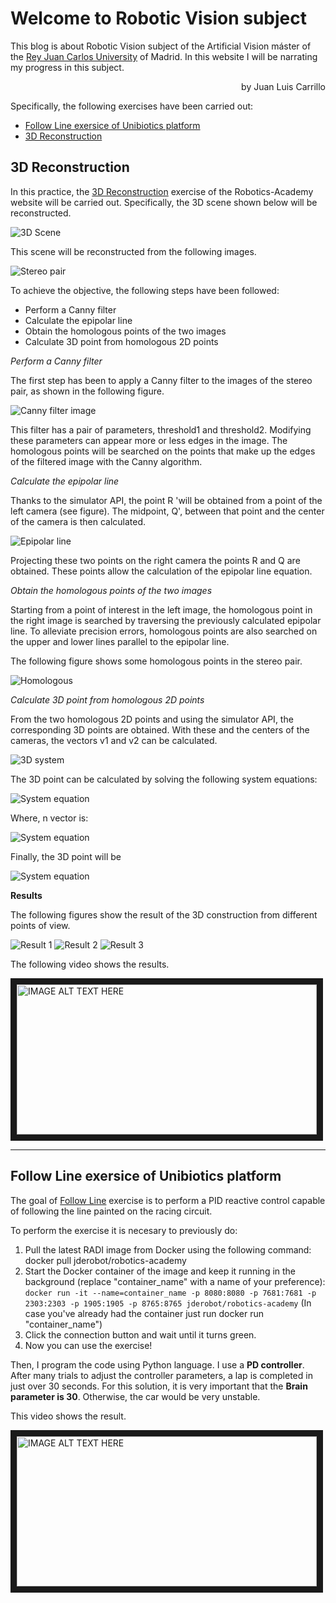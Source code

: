 # Welcome to Robotic Vision subject

This blog is about Robotic Vision subject of the Artificial Vision máster of the [Rey Juan Carlos University](http://www.urjc.es) of Madrid. In this website I will be narrating my progress in this subject.
<P align="right">by Juan Luis Carrillo</P>

Specifically, the following exercises have been carried out:
- [Follow Line exersice of Unibiotics platform](#p1)
- [3D Reconstruction](#p2)

## <a name="p2" />3D Reconstruction

In this practice, the [3D Reconstruction](https://jderobot.github.io/RoboticsAcademy/exercises/ComputerVision/3d_reconstruction) exercise of the Robotics-Academy website will be carried out. Specifically, the 3D scene shown below will be reconstructed.

![3D Scene](Escena.jpg)

This scene will be reconstructed from the following images.

![Stereo pair](par_estereo.jpg)

To achieve the objective, the following steps have been followed:
- Perform a Canny filter
- Calculate the epipolar line
- Obtain the homologous points of the two images
- Calculate 3D point from homologous 2D points

_Perform a Canny filter_

The first step has been to apply a Canny filter to the images of the stereo pair, as shown in the following figure.

![Canny filter image](canny.jpg)

This filter has a pair of parameters, threshold1 and threshold2. Modifying these parameters can appear more or less edges in the image. The homologous points will be searched on the points that make up the edges of the filtered image with the Canny algorithm.

_Calculate the epipolar line_

Thanks to the simulator API, the point R 'will be obtained from a point of the left camera (see figure). The midpoint, Q', between that point and the center of the camera is then calculated.

![Epipolar line](epipolar_line.jpg)

Projecting these two points on the right camera the points R and Q are obtained. These points allow the calculation of the epipolar line equation.

_Obtain the homologous points of the two images_

Starting from a point of interest in the left image, the homologous point in the right image is searched by traversing the previously calculated epipolar line. To alleviate precision errors, homologous points are also searched on the upper and lower lines parallel to the epipolar line.


The following figure shows some homologous points in the stereo pair.

![Homologous](homologos.jpg)

_Calculate 3D point from homologous 2D points_

From the two homologous 2D points and using the simulator API, the corresponding 3D points are obtained. With these and the centers of the cameras, the vectors v1 and v2 can be calculated.

![3D system](system.jpg)

The 3D point can be calculated by solving the following system equations:

![System equation](eq1.svg)

Where, n vector is:

![System equation](eq2.svg)

Finally, the 3D point will be

![System equation](eq3.svg)



__Results__

The following figures show the result of the 3D construction from different points of view.

![Result 1](result_from.jpg)
![Result 2](result_perps.jpg)
![Result 3](result_profil.jpg)


The following video shows the results.

<a href="http://www.youtube.com/watch?feature=player_embedded&v=Ov239U7xQFY
" target="_blank"><img src="http://img.youtube.com/vi/Ov239U7xQFY/0.jpg" 
alt="IMAGE ALT TEXT HERE" width="480" height="240" border="10" /></a>




-----





## <a name="p1" /> Follow Line exersice of Unibiotics platform 

The goal of [Follow Line](https://unibotics.org/academy/exercise/follow_line/) exercise is to perform a PID reactive control capable of following the line painted on the racing circuit.

To perform the exercise it is necesary to previously do:
1. Pull the latest RADI image from Docker using the following command: docker pull jderobot/robotics-academy
2. Start the Docker container of the image and keep it running in the background (replace "container_name" with a name of your preference): `docker run -it --name=container_name -p 8080:8080 -p 7681:7681 -p 2303:2303 -p 1905:1905 -p 8765:8765 jderobot/robotics-academy` (In case you've already had the container just run docker run "container_name")
3. Click the connection button and wait until it turns green.
4. Now you can use the exercise!


Then, I program the code using Python language. I use a **PD controller**. After many trials to adjust the controller parameters, a lap is completed in just over 30 seconds. For this solution, it is very important that the **Brain parameter is 30**. Otherwise, the car would be very unstable.

This video shows the result.

<a href="http://www.youtube.com/watch?feature=player_embedded&v=tP3CVYRr85c
" target="_blank"><img src="http://img.youtube.com/vi/tP3CVYRr85c/0.jpg" 
alt="IMAGE ALT TEXT HERE" width="480" height="240" border="10" /></a>
